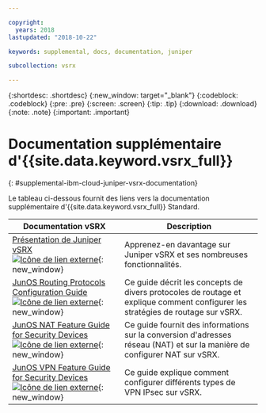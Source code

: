 ```yaml
---

copyright:
  years: 2018
lastupdated: "2018-10-22"

keywords: supplemental, docs, documentation, juniper

subcollection: vsrx

---
```


{:shortdesc: .shortdesc}
{:new_window: target="_blank"}
{:codeblock: .codeblock}
{:pre: .pre}
{:screen: .screen}
{:tip: .tip}
{:download: .download}
{:note: .note}
{:important: .important}

# Documentation supplémentaire d'{{site.data.keyword.vsrx_full}}
{: #supplemental-ibm-cloud-juniper-vsrx-documentation}

Le tableau ci-dessous fournit des liens vers la documentation supplémentaire d'{{site.data.keyword.vsrx_full}} Standard.

Documentation vSRX  | Description
------------- | -------------  
[Présentation de Juniper vSRX ![Icône de lien externe](../../icons/launch-glyph.svg "Icône de lien externe")](https://www.juniper.net/us/en/products-services/security/srx-series/vsrx/){: new_window}  | Apprenez-en davantage sur Juniper vSRX et ses nombreuses fonctionnalités.
[JunOS Routing Protocols Configuration Guide ![Icône de lien externe](../../icons/launch-glyph.svg "Icône de lien externe")](https://www.juniper.net/documentation/en_US/junos11.4/information-products/topic-collections/config-guide-routing/config-guide-routing.pdf){: new_window}  | Ce guide décrit les concepts de divers protocoles de routage et explique comment configurer les stratégies de routage sur vSRX.
[JunOS NAT Feature Guide for Security Devices ![Icône de lien externe](../../icons/launch-glyph.svg "Icône de lien externe")](https://www.juniper.net/documentation/en_US/junos/information-products/pathway-pages/security/security-nat.pdf){: new_window} | Ce guide fournit des informations sur la conversion d'adresses réseau (NAT) et sur la manière de configurer NAT sur vSRX.
[JunOS VPN Feature Guide for Security Devices ![Icône de lien externe](../../icons/launch-glyph.svg "Icône de lien externe")](https://www.juniper.net/documentation/en_US/junos/information-products/pathway-pages/security/security-vpn-ipsec.pdf){: new_window} | Ce guide explique comment configurer différents types de VPN IPsec sur vSRX.
